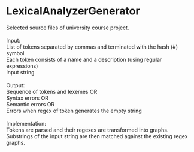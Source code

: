 # LexicalAnalyzerGenerator

Selected source files of university course project. <br />
<br />
Input: <br />
List of tokens separated by commas and terminated with the hash (#) symbol <br />
Each token consists of a name and a description (using regular expressions) <br />
Input string <br />
<br />
Output: <br />
Sequence of tokens and lexemes OR <br />
Syntax errors OR <br />
Semantic errors OR <br />
Errors when regex of token generates the empty string <br />
<br />
Implementation: <br />
Tokens are parsed and their regexes are transformed into graphs. <br />
Substrings of the input string are then matched against the existing regex graphs.

